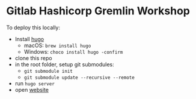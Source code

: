 

# Gitlab Hashicorp Gremlin Workshop


To deploy this locally:

* Install [hugo](https://gohugo.io/)
    * macOS: `brew install hugo`
    * Windows: `choco install hugo -confirm`
* clone this repo
* in the root folder, setup git submodules:
  * `git submodule init`
  * `git submodule update --recursive --remote`
* run ```hugo server```
* open [website](http://localhost:1313)

